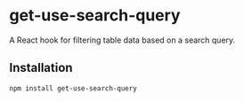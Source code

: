 # get-use-search-query

A React hook for filtering table data based on a search query.

## Installation
```bash
npm install get-use-search-query
